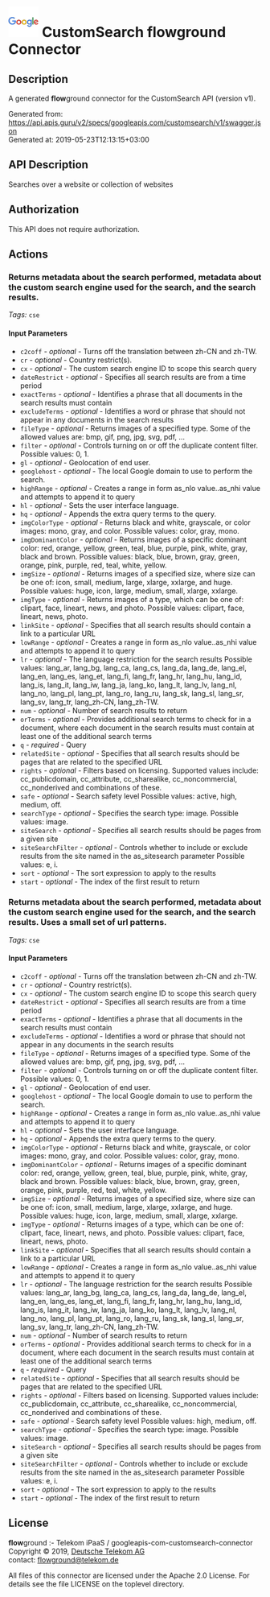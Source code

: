 # ![LOGO](logo.png) CustomSearch **flow**ground Connector

## Description

A generated **flow**ground connector for the CustomSearch API (version v1).

Generated from: https://api.apis.guru/v2/specs/googleapis.com/customsearch/v1/swagger.json<br/>
Generated at: 2019-05-23T12:13:15+03:00

## API Description

Searches over a website or collection of websites

## Authorization

This API does not require authorization.

## Actions

### Returns metadata about the search performed, metadata about the custom search engine used for the search, and the search results.

*Tags:* `cse`

#### Input Parameters
* `c2coff` - _optional_ - Turns off the translation between zh-CN and zh-TW.
* `cr` - _optional_ - Country restrict(s).
* `cx` - _optional_ - The custom search engine ID to scope this search query
* `dateRestrict` - _optional_ - Specifies all search results are from a time period
* `exactTerms` - _optional_ - Identifies a phrase that all documents in the search results must contain
* `excludeTerms` - _optional_ - Identifies a word or phrase that should not appear in any documents in the search results
* `fileType` - _optional_ - Returns images of a specified type. Some of the allowed values are: bmp, gif, png, jpg, svg, pdf, ...
* `filter` - _optional_ - Controls turning on or off the duplicate content filter.
    Possible values: 0, 1.
* `gl` - _optional_ - Geolocation of end user.
* `googlehost` - _optional_ - The local Google domain to use to perform the search.
* `highRange` - _optional_ - Creates a range in form as_nlo value..as_nhi value and attempts to append it to query
* `hl` - _optional_ - Sets the user interface language.
* `hq` - _optional_ - Appends the extra query terms to the query.
* `imgColorType` - _optional_ - Returns black and white, grayscale, or color images: mono, gray, and color.
    Possible values: color, gray, mono.
* `imgDominantColor` - _optional_ - Returns images of a specific dominant color: red, orange, yellow, green, teal, blue, purple, pink, white, gray, black and brown.
    Possible values: black, blue, brown, gray, green, orange, pink, purple, red, teal, white, yellow.
* `imgSize` - _optional_ - Returns images of a specified size, where size can be one of: icon, small, medium, large, xlarge, xxlarge, and huge.
    Possible values: huge, icon, large, medium, small, xlarge, xxlarge.
* `imgType` - _optional_ - Returns images of a type, which can be one of: clipart, face, lineart, news, and photo.
    Possible values: clipart, face, lineart, news, photo.
* `linkSite` - _optional_ - Specifies that all search results should contain a link to a particular URL
* `lowRange` - _optional_ - Creates a range in form as_nlo value..as_nhi value and attempts to append it to query
* `lr` - _optional_ - The language restriction for the search results
    Possible values: lang_ar, lang_bg, lang_ca, lang_cs, lang_da, lang_de, lang_el, lang_en, lang_es, lang_et, lang_fi, lang_fr, lang_hr, lang_hu, lang_id, lang_is, lang_it, lang_iw, lang_ja, lang_ko, lang_lt, lang_lv, lang_nl, lang_no, lang_pl, lang_pt, lang_ro, lang_ru, lang_sk, lang_sl, lang_sr, lang_sv, lang_tr, lang_zh-CN, lang_zh-TW.
* `num` - _optional_ - Number of search results to return
* `orTerms` - _optional_ - Provides additional search terms to check for in a document, where each document in the search results must contain at least one of the additional search terms
* `q` - _required_ - Query
* `relatedSite` - _optional_ - Specifies that all search results should be pages that are related to the specified URL
* `rights` - _optional_ - Filters based on licensing. Supported values include: cc_publicdomain, cc_attribute, cc_sharealike, cc_noncommercial, cc_nonderived and combinations of these.
* `safe` - _optional_ - Search safety level
    Possible values: active, high, medium, off.
* `searchType` - _optional_ - Specifies the search type: image.
    Possible values: image.
* `siteSearch` - _optional_ - Specifies all search results should be pages from a given site
* `siteSearchFilter` - _optional_ - Controls whether to include or exclude results from the site named in the as_sitesearch parameter
    Possible values: e, i.
* `sort` - _optional_ - The sort expression to apply to the results
* `start` - _optional_ - The index of the first result to return

### Returns metadata about the search performed, metadata about the custom search engine used for the search, and the search results. Uses a small set of url patterns.

*Tags:* `cse`

#### Input Parameters
* `c2coff` - _optional_ - Turns off the translation between zh-CN and zh-TW.
* `cr` - _optional_ - Country restrict(s).
* `cx` - _optional_ - The custom search engine ID to scope this search query
* `dateRestrict` - _optional_ - Specifies all search results are from a time period
* `exactTerms` - _optional_ - Identifies a phrase that all documents in the search results must contain
* `excludeTerms` - _optional_ - Identifies a word or phrase that should not appear in any documents in the search results
* `fileType` - _optional_ - Returns images of a specified type. Some of the allowed values are: bmp, gif, png, jpg, svg, pdf, ...
* `filter` - _optional_ - Controls turning on or off the duplicate content filter.
    Possible values: 0, 1.
* `gl` - _optional_ - Geolocation of end user.
* `googlehost` - _optional_ - The local Google domain to use to perform the search.
* `highRange` - _optional_ - Creates a range in form as_nlo value..as_nhi value and attempts to append it to query
* `hl` - _optional_ - Sets the user interface language.
* `hq` - _optional_ - Appends the extra query terms to the query.
* `imgColorType` - _optional_ - Returns black and white, grayscale, or color images: mono, gray, and color.
    Possible values: color, gray, mono.
* `imgDominantColor` - _optional_ - Returns images of a specific dominant color: red, orange, yellow, green, teal, blue, purple, pink, white, gray, black and brown.
    Possible values: black, blue, brown, gray, green, orange, pink, purple, red, teal, white, yellow.
* `imgSize` - _optional_ - Returns images of a specified size, where size can be one of: icon, small, medium, large, xlarge, xxlarge, and huge.
    Possible values: huge, icon, large, medium, small, xlarge, xxlarge.
* `imgType` - _optional_ - Returns images of a type, which can be one of: clipart, face, lineart, news, and photo.
    Possible values: clipart, face, lineart, news, photo.
* `linkSite` - _optional_ - Specifies that all search results should contain a link to a particular URL
* `lowRange` - _optional_ - Creates a range in form as_nlo value..as_nhi value and attempts to append it to query
* `lr` - _optional_ - The language restriction for the search results
    Possible values: lang_ar, lang_bg, lang_ca, lang_cs, lang_da, lang_de, lang_el, lang_en, lang_es, lang_et, lang_fi, lang_fr, lang_hr, lang_hu, lang_id, lang_is, lang_it, lang_iw, lang_ja, lang_ko, lang_lt, lang_lv, lang_nl, lang_no, lang_pl, lang_pt, lang_ro, lang_ru, lang_sk, lang_sl, lang_sr, lang_sv, lang_tr, lang_zh-CN, lang_zh-TW.
* `num` - _optional_ - Number of search results to return
* `orTerms` - _optional_ - Provides additional search terms to check for in a document, where each document in the search results must contain at least one of the additional search terms
* `q` - _required_ - Query
* `relatedSite` - _optional_ - Specifies that all search results should be pages that are related to the specified URL
* `rights` - _optional_ - Filters based on licensing. Supported values include: cc_publicdomain, cc_attribute, cc_sharealike, cc_noncommercial, cc_nonderived and combinations of these.
* `safe` - _optional_ - Search safety level
    Possible values: high, medium, off.
* `searchType` - _optional_ - Specifies the search type: image.
    Possible values: image.
* `siteSearch` - _optional_ - Specifies all search results should be pages from a given site
* `siteSearchFilter` - _optional_ - Controls whether to include or exclude results from the site named in the as_sitesearch parameter
    Possible values: e, i.
* `sort` - _optional_ - The sort expression to apply to the results
* `start` - _optional_ - The index of the first result to return

## License

**flow**ground :- Telekom iPaaS / googleapis-com-customsearch-connector<br/>
Copyright © 2019, [Deutsche Telekom AG](https://www.telekom.de)<br/>
contact: flowground@telekom.de

All files of this connector are licensed under the Apache 2.0 License. For details
see the file LICENSE on the toplevel directory.
